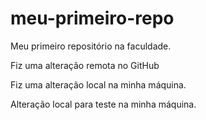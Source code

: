 # meu-primeiro-repo
Meu primeiro repositório na faculdade.

Fiz uma alteração remota no GitHub

Fiz uma alteração local na minha máquina.

Alteração local para teste na minha máquina.

